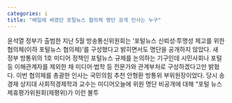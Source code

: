 ```yaml
---
categories: i
title: "베일에 싸였던 포털뉴스 협의체 명단 공개 인사는 누구"
---
```

윤석열 정부가 출범한 지난 5월 방송통신위원회는 ‘포털뉴스 신뢰성·투명성 제고를 위한 협의체(이하 포털뉴스 협의체)’를 구성했다고 밝히면서도 명단을 공개하지 않았다. 새 정부 방통위의 1호 미디어 정책인 포털뉴스 규제를 논의하는 기구인데 시민사회나 포털 등 이해관계자를 제외한 채 미디어·법학 등 전문가와 관계부처로 구성하겠다고만 밝혔다. 이번 협의체를 총괄한 인사는 국민의힘 추천 안형환 방통위 부위원장이었다. 당시 송경재 상지대 사회적경제학과 교수는 미디어오늘에 위원 명단 비공개에 대해 “포털 뉴스제휴평가위원회(제평위)가 이런 불투